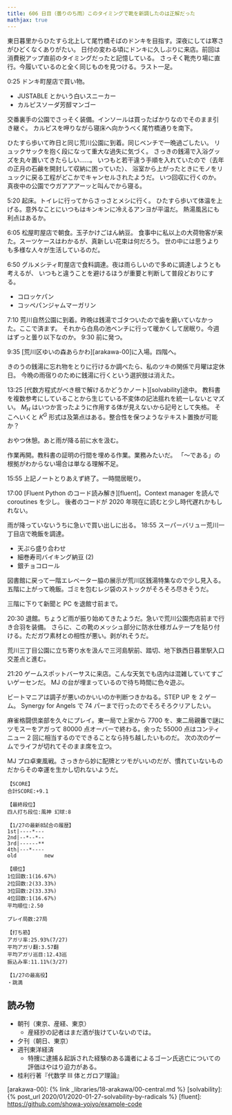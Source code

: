 ```yaml
---
title: 606 日目（曇りのち雨）このタイミングで靴を新調したのは正解だった
mathjax: true
---
```


東日暮里からひたすら北上して尾竹橋そばのドンキを目指す。深夜にしては寒さがひどくなくありがたい。
日付の変わる頃にドンキに久しぶりに来店。前回は消費税アップ直前のタイミングだったと記憶している。
さっそく靴売り場に直行。今履いているのと全く同じものを見つける。ラスト一足。

0:25 ドンキ町屋店で買い物。

* JUSTABLE とかいう白いスニーカー
* カルピスソーダ芳醇マンゴー

交番裏手の公園でさっそく装備。インソールは買ったばかりなのでそのまま引き継ぐ。
カルピスを呷りながら寝床へ向かうべく尾竹橋通りを南下。

ひたすら歩いて昨日と同じ荒川公園に到着。同じベンチで一晩過ごしたい。
リュックサックを抱く段になって重大な過失に気づく。
さっきの銭湯で入浴グッズを丸々置いてきたらしい……。
いつもと若干違う手順を入れていたので（去年の正月の石鹸を開封して収納に困っていた）、
浴室から上がったときにモノをリュックに戻る工程がどこかでキャンセルされたようだ。
いつ回収に行くのか。真夜中の公園でウガアアアーッと叫んでから寝る。

5:20 起床。トイレに行ってからさっさとメシに行く。
ひたすら歩いて体温を上げる。意外なことにいつもはキンキンに冷えるアンヨが平温だ。
熱湯風呂にも利点はあるか。

6:05 松屋町屋店で朝食。玉子かけごはん納豆。
食事中に私以上の大荷物客が来た。スーツケースはわかるが、真新しい花束は何だろう。
世の中には思うよりも多様な人々が生活しているのだ。

6:50 グルメシティ町屋店で食料調達。夜は雨らしいので多めに調達しようとも考えるが、
いつもと違うことを避けるほうが重要と判断して普段どおりにする。

* コロッケパン
* コッペパンジャムマーガリン

7:10 荒川自然公園に到着。昨晩は銭湯でゴタついたので歯を磨いていなかった。ここで済ます。
それから白鳥の池ベンチに行って暖かくして居眠り。今週はずっと曇り以下なのか。
9:30 前に発つ。

9:35 [荒川区ゆいの森あらかわ][arakawa-00]に入場。四階へ。

きのうの銭湯に忘れ物をとりに行けるか調べたら、私のツキの関係で月曜は定休日。
今晩の雨宿りのために銭湯に行くという選択肢は消えた。

13:25 [代数方程式がべき根で解けるかどうかノート][solvability]途中。
教科書を複数参考にしていることから生じている不変体の記法揺れを統一しないとマズい。
$M_H$ はいつか言ったように作用する体が見えないから記号として失格。
そこへいくと $K^G$ 形式は及第点はある。整合性を保つようなテキスト置換が可能か？

おやつ休憩。あと雨が降る前に水を汲む。

作業再開。教科書の証明の行間を埋める作業。業務みたいだ。
「～である」の根拠がわからない場合は単なる理解不足。

15:55 上記ノートとりあえず終了。一時間居眠り。

17:00 [Fluent Python のコード読み解き][fluent]。Context manager を読んで coroutines を少し。
後者のコードが 2020 年現在に読むと少し時代遅れかもしれない。

雨が降っていないうちに急いで買い出しに出る。
18:55 スーパーバリュー荒川一丁目店で晩飯を調達。

* 天ぷら盛り合わせ
* 細巻寿司バイキング納豆 (2)
* 銀チョコロール

図書館に戻って一階エレベーター脇の展示が荒川区銭湯特集なので少し見入る。
五階に上がって晩飯。ゴミを包むレジ袋のストックがそろそろ尽きそうだ。

三階に下りて新聞と PC を退館寸前まで。

20:30 退館。ちょうど雨が振り始めてきたようだ。急いで荒川公園売店前まで行き合羽を装備。
さらに、この靴のメッシュ部分に防水仕様ガムテープを貼り付ける。ただガワ素材との相性が悪い。剥がれそうだ。

荒川三丁目公園に立ち寄り水を汲んで三河島駅前、踏切、地下鉄西日暮里駅入口交差点と進む。

21:20 ゲームスポットバーサスに来店。こんな天気でも店内は混雑していてすごいゲーセンだ。
MJ の台が埋まっているので待ち時間に色々遊ぶ。

ビートマニアは調子が悪いのかいいのか判断つきかねる。STEP UP を 2 ゲーム。
Synergy for Angels で 74 パーまで行ったのでそろそろクリアしたい。

麻雀格闘倶楽部を久々にプレイ。東一局で上家から 7700 を、東二局親番で謎にツモスーをアガって
80000 点オーバーで終わる。余った 55000 点はコンティニュー 2 回に相当するのでできることなら持ち越したいものだ。
次の次のゲームでライフが切れてそのまま席を立つ。

MJ プロ卓東風戦。さっきから妙に配牌とツモがいいのだが、慣れていないものだからその幸運を生かし切れないようだ。

```text
【SCORE】
合計SCORE:+9.1

【最終段位】
四人打ち段位:風神 幻球:8

【1/27の最新8試合の履歴】
1st|----*---
2nd|--*--*--
3rd|------**
4th|---*----
old         new

【順位】
1位回数:1(16.67%)
2位回数:2(33.33%)
3位回数:2(33.33%)
4位回数:1(16.67%)
平均順位:2.50

プレイ局数:27局

【打ち筋】
アガリ率:25.93%(7/27)
平均アガリ翻:3.57翻
平均アガリ巡目:12.43巡
振込み率:11.11%(3/27)

【1/27の最高役】
・跳満
```

## 読み物

* 朝刊（東京、産経、東京）
  * 産経抄の記者はまだ酒が抜けていないのでは。
* 夕刊（朝日、東京）
* 週刊東洋経済
  * 特捜に逮捕＆起訴された経験のある識者によるゴーン氏逃亡についての評価はやはり迫力がある。
* 桂利行著『代数学 III 体とガロア理論』

[arakawa-00]: {% link _libraries/18-arakawa/00-central.md %}
[solvability]: {% post_url 2020/01/2020-01-27-solvability-by-radicals %}
[fluent]: <https://github.com/showa-yojyo/example-code>
